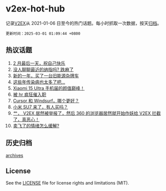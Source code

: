 # v2ex-hot-hub

 记录[V2EX](https://www.v2ex.com/)从 2021-01-06 日至今的热门话题。每小时抓取一次数据，按天[归档](archives)。

`更新时间：2025-03-01 01:09:44 +0800`

## 热议话题

1. [2 月最后一天，祝自己快乐](https://www.v2ex.com/t/1114780)
1. [没人聊聊最近的纳指吗? 跌麻了](https://www.v2ex.com/t/1114779)
1. [新的一年，买了一台旧能源杂牌车](https://www.v2ex.com/t/1114792)
1. [这些年传染病也太多了吧...](https://www.v2ex.com/t/1114777)
1. [Xiaomi 15 Ultra 手机届的颜值巅峰！](https://www.v2ex.com/t/1114785)
1. [被 hr 疯狂催入职](https://www.v2ex.com/t/1114790)
1. [Cursor 和 Windsurf，哪个更好？](https://www.v2ex.com/t/1114775)
1. [小米 SU7 来了，有人买吗？](https://www.v2ex.com/t/1114783)
1. [艹， V2EX 居然被举报了，然后 360 的浏览器居然就开始作妖给 V2EX 拦截了，真恶心！](https://www.v2ex.com/t/1114924)
1. [卖飞了的情绪怎么缓解?](https://www.v2ex.com/t/1114843)

## 历史归档

[archives](archives)

## License

See the [LICENSE](LICENSE) file for license rights and limitations (MIT).
